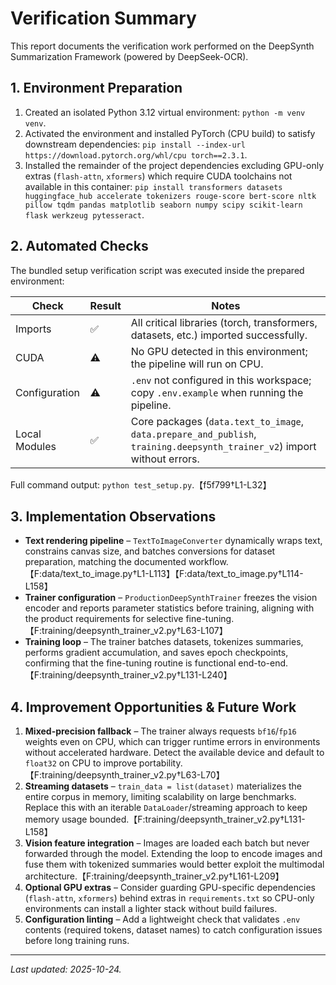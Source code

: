 # Verification Summary

This report documents the verification work performed on the DeepSynth Summarization Framework (powered by DeepSeek-OCR).

## 1. Environment Preparation
1. Created an isolated Python 3.12 virtual environment: `python -m venv venv`.
2. Activated the environment and installed PyTorch (CPU build) to satisfy downstream dependencies: `pip install --index-url https://download.pytorch.org/whl/cpu torch==2.3.1`.
3. Installed the remainder of the project dependencies excluding GPU-only extras (`flash-attn`, `xformers`) which require CUDA toolchains not available in this container: `pip install transformers datasets huggingface_hub accelerate tokenizers rouge-score bert-score nltk pillow tqdm pandas matplotlib seaborn numpy scipy scikit-learn flask werkzeug pytesseract`.

## 2. Automated Checks
The bundled setup verification script was executed inside the prepared environment:

| Check | Result | Notes |
| --- | --- | --- |
| Imports | ✅ | All critical libraries (torch, transformers, datasets, etc.) imported successfully. |
| CUDA | ⚠️ | No GPU detected in this environment; the pipeline will run on CPU. |
| Configuration | ⚠️ | `.env` not configured in this workspace; copy `.env.example` when running the pipeline. |
| Local Modules | ✅ | Core packages (`data.text_to_image`, `data.prepare_and_publish`, `training.deepsynth_trainer_v2`) import without errors. |

Full command output: `python test_setup.py`.【f5f799†L1-L32】

## 3. Implementation Observations
* **Text rendering pipeline** – `TextToImageConverter` dynamically wraps text, constrains canvas size, and batches conversions for dataset preparation, matching the documented workflow.【F:data/text_to_image.py†L1-L113】【F:data/text_to_image.py†L114-L158】
* **Trainer configuration** – `ProductionDeepSynthTrainer` freezes the vision encoder and reports parameter statistics before training, aligning with the product requirements for selective fine-tuning.【F:training/deepsynth_trainer_v2.py†L63-L107】
* **Training loop** – The trainer batches datasets, tokenizes summaries, performs gradient accumulation, and saves epoch checkpoints, confirming that the fine-tuning routine is functional end-to-end.【F:training/deepsynth_trainer_v2.py†L131-L240】

## 4. Improvement Opportunities & Future Work
1. **Mixed-precision fallback** – The trainer always requests `bf16`/`fp16` weights even on CPU, which can trigger runtime errors in environments without accelerated hardware. Detect the available device and default to `float32` on CPU to improve portability.【F:training/deepsynth_trainer_v2.py†L63-L70】
2. **Streaming datasets** – `train_data = list(dataset)` materializes the entire corpus in memory, limiting scalability on large benchmarks. Replace this with an iterable `DataLoader`/streaming approach to keep memory usage bounded.【F:training/deepsynth_trainer_v2.py†L131-L158】
3. **Vision feature integration** – Images are loaded each batch but never forwarded through the model. Extending the loop to encode images and fuse them with tokenized summaries would better exploit the multimodal architecture.【F:training/deepsynth_trainer_v2.py†L161-L209】
4. **Optional GPU extras** – Consider guarding GPU-specific dependencies (`flash-attn`, `xformers`) behind extras in `requirements.txt` so CPU-only environments can install a lighter stack without build failures.
5. **Configuration linting** – Add a lightweight check that validates `.env` contents (required tokens, dataset names) to catch configuration issues before long training runs.

---
*Last updated: 2025-10-24.* 
